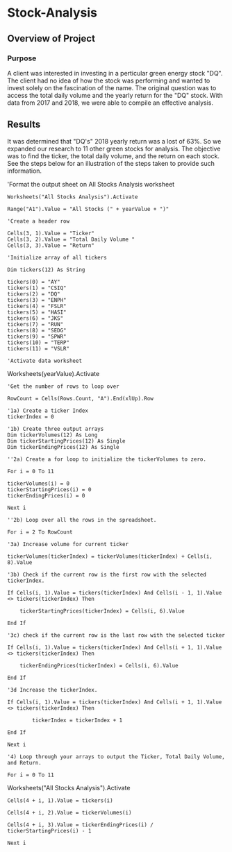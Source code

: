# Stock-Analysis
## Overview of Project
### Purpose
A client was interested in investing in a perticular green energy stock "DQ". The client had no idea of how the stock was performing and wanted to invest solely on the fascination of the name. The original question was to access the total daily volume and the yearly return for the "DQ" stock. With data from 2017 and 2018, we were able to compile an effective analysis.
## Results
It was determined that "DQ's" 2018 yearly return was a lost of 63%. So we expanded our research to 11 other green stocks for analysis. The objective was to find the ticker, the total daily volume, and the return on each stock. See the steps below for an illustration of the steps taken to provide such information.
    

'Format the output sheet on All Stocks Analysis worksheet

    Worksheets("All Stocks Analysis").Activate

    Range("A1").Value = "All Stocks (" + yearValue + ")"

    'Create a header row
    
    Cells(3, 1).Value = "Ticker"
    Cells(3, 2).Value = "Total Daily Volume "
    Cells(3, 3).Value = "Return"
    
    'Initialize array of all tickers
    
    Dim tickers(12) As String
    
    tickers(0) = "AY"
    tickers(1) = "CSIQ"
    tickers(2) = "DQ"
    tickers(3) = "ENPH"
    tickers(4) = "FSLR"
    tickers(5) = "HASI"
    tickers(6) = "JKS"
    tickers(7) = "RUN"
    tickers(8) = "SEDG"
    tickers(9) = "SPWR"
    tickers(10) = "TERP"
    tickers(11) = "VSLR"
    
    'Activate data worksheet
    
Worksheets(yearValue).Activate

    'Get the number of rows to loop over
    
    RowCount = Cells(Rows.Count, "A").End(xlUp).Row
    
    '1a) Create a ticker Index
    tickerIndex = 0
    
    '1b) Create three output arrays
    Dim tickerVolumes(12) As Long
    Dim tickerStartingPrices(12) As Single
    Dim tickerEndingPrices(12) As Single
    
    ''2a) Create a for loop to initialize the tickerVolumes to zero.
    
    For i = 0 To 11
    
    tickerVolumes(i) = 0
    tickerStartingPrices(i) = 0
    tickerEndingPrices(i) = 0
    
    Next i
    
    ''2b) Loop over all the rows in the spreadsheet.
    
    For i = 2 To RowCount
    
    '3a) Increase volume for current ticker
    
    tickerVolumes(tickerIndex) = tickerVolumes(tickerIndex) + Cells(i, 8).Value
    
    '3b) Check if the current row is the first row with the selected tickerIndex.
    
    If Cells(i, 1).Value = tickers(tickerIndex) And Cells(i - 1, 1).Value <> tickers(tickerIndex) Then
        
        tickerStartingPrices(tickerIndex) = Cells(i, 6).Value
        
    End If
    
    '3c) check if the current row is the last row with the selected ticker
    
    If Cells(i, 1).Value = tickers(tickerIndex) And Cells(i + 1, 1).Value <> tickers(tickerIndex) Then
        
        tickerEndingPrices(tickerIndex) = Cells(i, 6).Value
        
    End If
    
    '3d Increase the tickerIndex.
    
    If Cells(i, 1).Value = tickers(tickerIndex) And Cells(i + 1, 1).Value <> tickers(tickerIndex) Then
            
            tickerIndex = tickerIndex + 1
            
    End If
    
    Next i
    
    '4) Loop through your arrays to output the Ticker, Total Daily Volume, and Return.
    
    For i = 0 To 11
    
    
Worksheets("All Stocks Analysis").Activate
    
    
    Cells(4 + i, 1).Value = tickers(i)
    
    Cells(4 + i, 2).Value = tickerVolumes(i)
    
    Cells(4 + i, 3).Value = tickerEndingPrices(i) / tickerStartingPrices(i) - 1

    Next i

